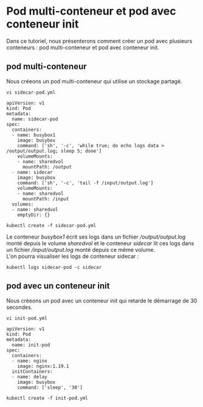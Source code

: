 # Pod multi-conteneur et pod avec conteneur init
Dans ce tutoriel, nous présenterons comment créer un pod avec plusieurs conteneurs : pod multi-conteneur et pod avec conteneur init.<br>

## pod multi-conteneur
Nous créeons un pod multi-conteneur qui utilise un stockage partagé.

```
vi sidecar-pod.yml
```

```
apiVersion: v1
kind: Pod
metadata:
  name: sidecar-pod
spec:
  containers:
  - name: busybox1
    image: busybox
    command: ['sh', '-c', 'while true; do echo logs data > /output/output.log; sleep 5; done']
    volumeMounts:
    - name: sharedvol
      mountPath: /output
  - name: sidecar
    image: busybox
    command: ['sh', '-c', 'tail -f /input/output.log']
    volumeMounts:
    - name: sharedvol
      mountPath: /input
  volumes:
  - name: sharedvol
    emptyDir: {}
```

```
kubectl create -f sidecar-pod.yml
```

Le conteneur *busybox1* écrit ses logs dans un fichier */output/output.log* monté depuis le volume *sharedvol* et le conteneur *sidecar* lit ces logs dans un fichier */input/output.log* monté depuis ce même volume.<br>
L'on pourra visualiser les logs de conteneur sidecar :
```
kubectl logs sidecar-pod -c sidecar
```

## pod avec un conteneur init
Nous créeons un pod avec un conteneur init qui retarde le démarrage de 30 secondes.

```
vi init-pod.yml
```

```
apiVersion: v1
kind: Pod
metadata:
  name: init-pod
spec:
  containers:
  - name: nginx
    image: nginx:1.19.1
  initContainers:
  - name: delay
    image: busybox
    command: ['sleep', '30']
```

```
kubectl create -f init-pod.yml
```